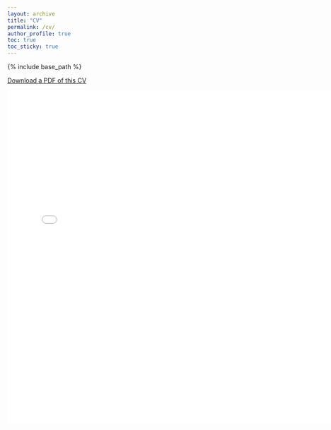 ```yaml
---
layout: archive
title: "CV"
permalink: /cv/
author_profile: true
toc: true
toc_sticky: true
---
```


{% include base_path %}

[<i class='fas fa-download'></i> Download a PDF of this CV]({{base_path}}/files/cv.pdf)

<div class="iframe-container"
    style="overflow: hidden;
            padding-top: 150%;
            padding-left: 150%;
            position: relative;">
    <iframe loading="lazy" src="{{base_path}}/files/cv.html"
        title="CV" frameborder="0" scrolling="auto"
        style="border: 0;
            height: 100%;
            left: 0;
            position: absolute;
            top: 0;
            width: 100%;"></iframe>
</div>
